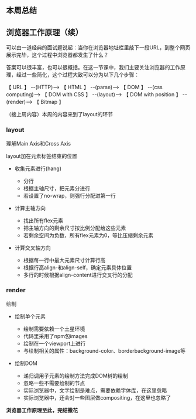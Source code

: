 ## 本周总结

## 浏览器工作原理（续）

可以由一道经典的面试题说起：当你在浏览器地址栏里敲下一段URL，到整个网页展示完毕，这个过程中浏览器都发生了什么？

答案可以很丰富，也可以很概括。在这一节课中，我们主要关注浏览器的工作原理，经过一些简化，这个过程大致可以分为以下几个步骤：

【 URL 】 --(HTTP)--> 【 HTML 】 --(parse)--> 【 DOM 】 --(css computing)--> 【 DOM with CSS 】 --(layout)--> 【 DOM with position 】 --(render)--> 【 Bitmap 】

（接上周内容）本周的内容来到了layout的环节

### layout

理解Main Axis和Cross Axis

layout加在元素标签结束的位置

+ 收集元素进行(hang)
  + 分行
  + 根据主轴尺寸，把元素分进行
  + 若设置了no-wrap，则强行分配进第一行

+ 计算主轴方向
  + 找出所有flex元素
  + 把主轴方向的剩余尺寸按比例分配给这些元素
  + 若剩余空间为负数，所有flex元素为0，等比压缩剩余元素

+ 计算交叉轴方向
  + 根据每一行中最大元素尺寸计算行高
  + 根据行高align-和align-self，确定元素具体位置
  + 多行的时候根据align-content进行交叉行的分配

### render

绘制

+ 绘制单个元素
  + 绘制需要依赖一个土星环境
  + 代码里采用了npm包images
  + 绘制在一个viewport上进行
  + 与绘制相关的属性：background-color、borderbackground-image等

+ 绘制DOM
  + 递归调用子元素的绘制方法完成DOM树的绘制
  + 忽略一些不需要绘制的节点
  + 实际浏览器中，文字绘制是难点，需要依赖字体库，在这里忽略
  + 实际浏览器中，还会对一些图层做compositing，在这里也忽略了

__浏览器工作原理至此，完结撒花__
  
